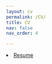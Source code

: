 ```yaml
---
layout: cv
permalink: /CV/
title: CV
nav: false
nav_order: 4

---
```

<li class="inline-block">
  <a
    target="_blank"
    class="align-middle link-primary mr-2 mr-lg-0 ml-lg-2"
    href="assets/pdf/resume.pdf"
    >Resume</a
  >
</li>
